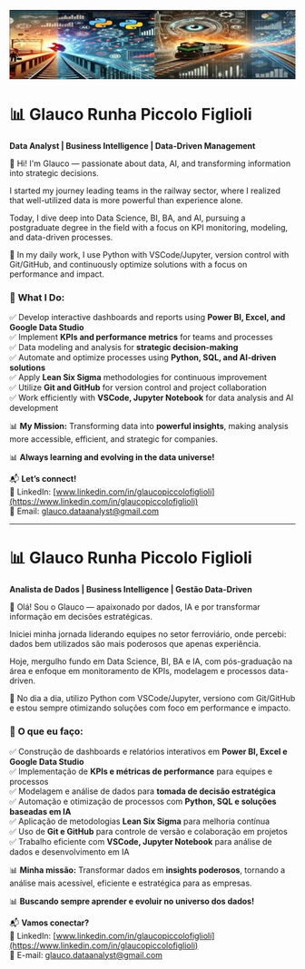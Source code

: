 ![Banner](banner_linkedin.jpg)

# 📊 Glauco Runha Piccolo Figlioli  

**Data Analyst | Business Intelligence | Data-Driven Management**  

👋 Hi! I'm Glauco — passionate about data, AI, and transforming information into strategic decisions.  

I started my journey leading teams in the railway sector, where I realized that well-utilized data is more powerful than experience alone.  

Today, I dive deep into Data Science, BI, BA, and AI, pursuing a postgraduate degree in the field with a focus on KPI monitoring, modeling, and data-driven processes.  

🚀 In my daily work, I use Python with VSCode/Jupyter, version control with Git/GitHub, and continuously optimize solutions with a focus on performance and impact.  

### 🔹 **What I Do:**  
✅ Develop interactive dashboards and reports using **Power BI, Excel, and Google Data Studio**  
✅ Implement **KPIs and performance metrics** for teams and processes  
✅ Data modeling and analysis for **strategic decision-making**  
✅ Automate and optimize processes using **Python, SQL, and AI-driven solutions**  
✅ Apply **Lean Six Sigma** methodologies for continuous improvement  
✅ Utilize **Git and GitHub** for version control and project collaboration  
✅ Work efficiently with **VSCode, Jupyter Notebook** for data analysis and AI development  

📊 **My Mission:** Transforming data into **powerful insights**, making analysis more accessible, efficient, and strategic for companies.  

📊 **Always learning and evolving in the data universe!**  

📬 **Let’s connect!**  
📌 LinkedIn: [www.linkedin.com/in/glaucopiccolofiglioli](https://www.linkedin.com/in/glaucopiccolofiglioli)  
📩 Email: glauco.dataanalyst@gmail.com  

---

# 📊 Glauco Runha Piccolo Figlioli  

**Analista de Dados | Business Intelligence | Gestão Data-Driven**  

👋 Olá! Sou o Glauco — apaixonado por dados, IA e por transformar informação em decisões estratégicas.  

Iniciei minha jornada liderando equipes no setor ferroviário, onde percebi: dados bem utilizados são mais poderosos que apenas experiência.  

Hoje, mergulho fundo em Data Science, BI, BA e IA, com pós-graduação na área e enfoque em monitoramento de KPIs, modelagem e processos data-driven.  

🚀 No dia a dia, utilizo Python com VSCode/Jupyter, versiono com Git/GitHub e estou sempre otimizando soluções com foco em performance e impacto.  

### 🔹 **O que eu faço:**  
✅ Construção de dashboards e relatórios interativos em **Power BI, Excel e Google Data Studio**  
✅ Implementação de **KPIs e métricas de performance** para equipes e processos  
✅ Modelagem e análise de dados para **tomada de decisão estratégica**  
✅ Automação e otimização de processos com **Python, SQL e soluções baseadas em IA**  
✅ Aplicação de metodologias **Lean Six Sigma** para melhoria contínua  
✅ Uso de **Git e GitHub** para controle de versão e colaboração em projetos  
✅ Trabalho eficiente com **VSCode, Jupyter Notebook** para análise de dados e desenvolvimento em IA  

📊 **Minha missão:** Transformar dados em **insights poderosos**, tornando a análise mais acessível, eficiente e estratégica para as empresas.  

📊 **Buscando sempre aprender e evoluir no universo dos dados!**  

📬 **Vamos conectar?**  
📌 LinkedIn: [www.linkedin.com/in/glaucopiccolofiglioli](https://www.linkedin.com/in/glaucopiccolofiglioli)  
📩 E-mail: glauco.dataanalyst@gmail.com  
